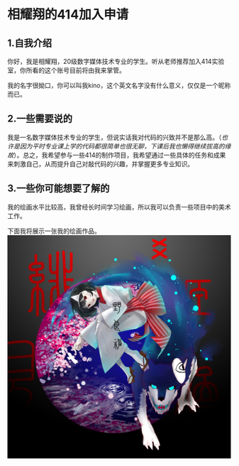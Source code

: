 # 相耀翔的414加入申请
## 1.自我介绍
你好，我是相耀翔，20级数字媒体技术专业的学生。听从老师推荐加入414实验室，你所看的这个账号目前将由我来掌管。

  我的名字很拗口，你可以叫我kino，这个英文名字没有什么意义，仅仅是一个昵称而已。
## 2.一些需要说的
  我是一名数字媒体技术专业的学生，但说实话我对代码的兴致并不是那么高。（*也许是因为平时专业课上学的代码都很简单也很无聊，下课后我也懒得继续拔高的缘故*）。总之，我希望参与一些414的制作项目，我希望通过一些具体的任务和成果来刺激自己，从而提升自己对敲代码的兴趣，并掌握更多专业知识。
## 3.一些你可能想要了解的
我的绘画水平比较高，我曾经长时间学习绘画，所以我可以负责一些项目中的美术工作。

下面我将展示一张我的绘画作品。
![野良神](野良3.jpg)
